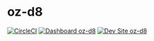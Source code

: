 # oz-d8

[![CircleCI](https://circleci.com/gh/cboyden/oz-d8.svg?style=shield)](https://circleci.com/gh/cboyden/oz-d8)
[![Dashboard oz-d8](https://img.shields.io/badge/dashboard-oz_d8-yellow.svg)](https://dashboard.pantheon.io/sites/a27fb2f3-48b7-49f7-a947-069ed057bab7#dev/code)
[![Dev Site oz-d8](https://img.shields.io/badge/site-oz_d8-blue.svg)](http://dev-oz-d8.pantheonsite.io/)
